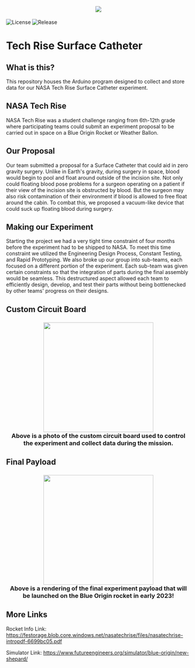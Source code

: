 <h1 align="center">
<img src="https://user-images.githubusercontent.com/25530613/188341537-2b4ae422-f9b2-4934-b72a-58c2bec74df1.jpg"><br>
</h1>

![License](https://img.shields.io/github/license/Stelath/tech-rise-surface-catheter) ![Release](https://img.shields.io/github/v/release/Stelath/tech-rise-surface-catheter)

# Tech Rise Surface Catheter
## What is this?
This repository houses the Arduino program designed to collect and store data for our NASA Tech Rise Surface Catheter experiment.

## NASA Tech Rise
NASA Tech Rise was a student challenge ranging from 6th-12th grade where participating teams could submit an experiment proposal to be carried out in space on a Blue Origin Rocket or Weather Ballon.

## Our Proposal
Our team submitted a proposal for a Surface Catheter that could aid in zero gravity surgery. Unlike in Earth's gravity, during surgery in space, blood would begin to pool and float around outside of the incision site. Not only could floating blood pose problems for a surgeon operating on a patient if their view of the incision site is obstructed by blood. But the surgeon may also risk contamination of their environment if blood is allowed to free float around the cabin. To combat this, we proposed a vacuum-like device that could suck up floating blood during surgery.


## Making our Experiment
Starting the project we had a very tight time constraint of four months before the experiment had to be shipped to NASA. To meet this time constraint we utilized the Engineering Design Process, Constant Testing, and Rapid Prototyping. We also broke up our group into sub-teams, each focused on a different portion of the experiment. Each sub-team was given certain constraints so that the integration of parts during the final assembly would be seamless. This destructured aspect allowed each team to efficiently design, develop, and test their parts without being bottlenecked by other teams' progress on their designs.

## Custom Circuit Board
<h3 align="center">
<img src="https://user-images.githubusercontent.com/25530613/188340907-2cde86b8-f0a4-4b70-971e-a63ecb49e3eb.png" width="300"><br>
Above is a photo of the custom circuit board used to control the experiment and collect data during the mission.
</h3>

## Final Payload
<h3 align="center">
<img src="https://user-images.githubusercontent.com/25530613/188340907-2cde86b8-f0a4-4b70-971e-a63ecb49e3eb.png" width="300"><br>
Above is a rendering of the final experiment payload that will be launched on the Blue Origin rocket in early 2023!
</h3>

## More Links
Rocket Info Link: <https://festorage.blob.core.windows.net/nasatechrise/files/nasatechrise-intropdf-6699bc05.pdf>

Simulator Link: <https://www.futureengineers.org/simulator/blue-origin/new-shepard/>
